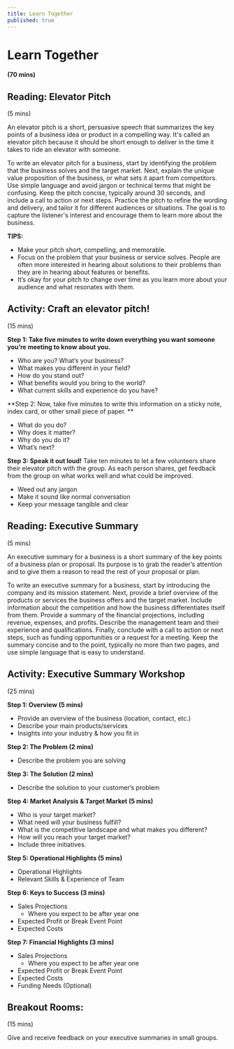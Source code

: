 ```yaml
---
title: Learn Together
published: true
---
```

# Learn Together
#### (70 mins)


## Reading: Elevator Pitch
(5 mins) 

An elevator pitch is a short, persuasive speech that summarizes the key points of a business idea or product in a compelling way.  It's called an elevator pitch because it should be short enough to deliver in the time it takes to ride an elevator with someone.

To write an elevator pitch for a business, start by identifying the problem that the business solves and the target market. Next, explain the unique value proposition of the business, or what sets it apart from competitors. Use simple language and avoid jargon or technical terms that might be confusing. Keep the pitch concise, typically around 30 seconds, and include a call to action or next steps. Practice the pitch to refine the wording and delivery, and tailor it for different audiences or situations. The goal is to capture the listener's interest and encourage them to learn more about the business.

**TIPS:**
* Make your pitch short, compelling, and memorable.
* Focus on the problem that your business or service solves. People are often more interested in hearing about solutions to their problems than they are in hearing about features or benefits.
* It’s okay for your pitch to change over time as you learn more about your audience and what resonates with them.

## Activity: Craft an elevator pitch!
(15 mins)

**Step 1: Take five minutes to write down everything you want someone you’re meeting to know about you.**
* Who are you? What’s your business?
* What makes you different in your field?
* How do you stand out?
* What benefits would you bring to the world?
* What current skills and experience do you have?

**Step 2: Now, take five minutes to write this information on a sticky note, index card, or other small piece of paper. **
* What do you do?
* Why does it matter?
* Why do you do it?
* What’s next?

**Step 3: Speak it out loud!**
Take ten minutes to let a few volunteers share their elevator pitch with the group. As each person shares, get feedback from the group on what works well and what could be improved.
* Weed out any jargon
* Make it sound like normal conversation
* Keep your message tangible and clear

## Reading: Executive Summary
(5 mins) 

An executive summary for a business is a short summary of the key points of a business plan or proposal. Its purpose is to grab the reader’s attention and to give them a reason to read the rest of your proposal or plan. 

To write an executive summary for a business, start by introducing the company and its mission statement. Next, provide a brief overview of the products or services the business offers and the target market. Include information about the competition and how the business differentiates itself from them. Provide a summary of the financial projections, including revenue, expenses, and profits. Describe the management team and their experience and qualifications. Finally, conclude with a call to action or next steps, such as funding opportunities or a request for a meeting. Keep the summary concise and to the point, typically no more than two pages, and use simple language that is easy to understand.

## Activity: Executive Summary Workshop
(25 mins) 

**Step 1: Overview (5 mins)**
* Provide an overview of the business (location, contact, etc.)
* Describe your main products/services
* Insights into your industry & how you fit in

**Step 2: The Problem (2 mins)**
* Describe the problem you are solving

**Step 3: The Solution (2 mins)**
* Describe the solution to your customer’s problem

**Step 4: Market Analysis & Target Market (5 mins)**
* Who is your target market?
* What need will your business fulfill?
* What is the competitive landscape and what makes you different?
* How will you reach your target market? 
* Include three initiatives.

**Step 5: Operational Highlights (5 mins)**
* Operational Highlights 
* Relevant Skills & Experience of Team

**Step 6: Keys to Success (3 mins)**
* Sales Projections
    * Where you expect to be after year one
* Expected Profit or Break Event Point
* Expected Costs

**Step 7: Financial Highlights (3 mins)**
* Sales Projections
    * Where you expect to be after year one
* Expected Profit or Break Event Point
* Expected Costs
* Funding Needs (Optional)

## Breakout Rooms: 
(15 mins) 

Give and receive feedback on your executive summaries in small groups. 
